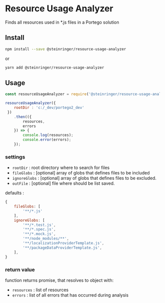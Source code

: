 # Resource Usage Analyzer
Finds all resources used in *.js files in a Portego solution

## Install
```sh
npm install --save @steinringer/resource-usage-analyzer
```
or
```sh
yarn add @steinringer/resource-usage-analyzer
```

## Usage
```js
const resourceUsageAnalyzer = require('@steinringer/resource-usage-analyzer');

resourceUsageAnalyzer({ 
    rootDir : 'c:/_dev/portego2_dev'
 })
    .then(({
        resources,
        errors
    }) => {
        console.log(resources);
        console.error(errors);
    });
```

### settings
- `rootDir` : root directory where to search for files
- `fileGlobs` : [optional] array of globs that defines files to be included
- `ignoreGlobs` : [optional] array of globs that defines files to be excluded. 
- `outFile` : [optional] file where should be list saved. 

defaults : 
``` js
{
    fileGlobs: [
        '**/*.js'
    ],
    ignoreGlobs: [
        '**/*.test.js',
        '**/*.spec.js',
        '**/*.mock.js',
        '**/node_modules/**',
        '**/localizationProviderTemplate.js',
        '**/packageDataProviderTemplate.js',
    ],
}
```

### return value
function returns promise, that resolves to object with:
- `resources` : list of resources
- `errors` : list of all errors that has occurred during analysis